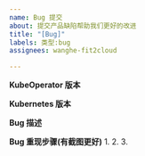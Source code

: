 ```yaml
---
name: Bug 提交
about: 提交产品缺陷帮助我们更好的改进
title: "[Bug]"
labels: 类型:bug
assignees: wanghe-fit2cloud

---
```


**KubeOperator 版本**


**Kubernetes 版本**


**Bug 描述**


**Bug 重现步骤(有截图更好)**
1.
2.
3.
